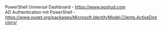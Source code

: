 PowerShell Universal Dashboard - https://www.poshud.com <br>
AD Authentication mit PowerShell - https://www.nuget.org/packages/Microsoft.IdentityModel.Clients.ActiveDirectory/

